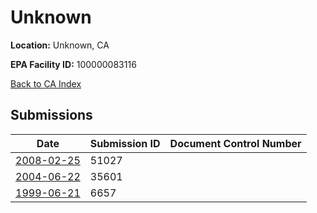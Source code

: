 # Unknown

**Location:** Unknown, CA

**EPA Facility ID:** 100000083116

[Back to CA Index](../../index.md)

## Submissions

| Date | Submission ID | Document Control Number |
|------|--------------|-------------------------|
| [2008-02-25](submissions/51027.md) | 51027 |  |
| [2004-06-22](submissions/35601.md) | 35601 |  |
| [1999-06-21](submissions/6657.md) | 6657 |  |
